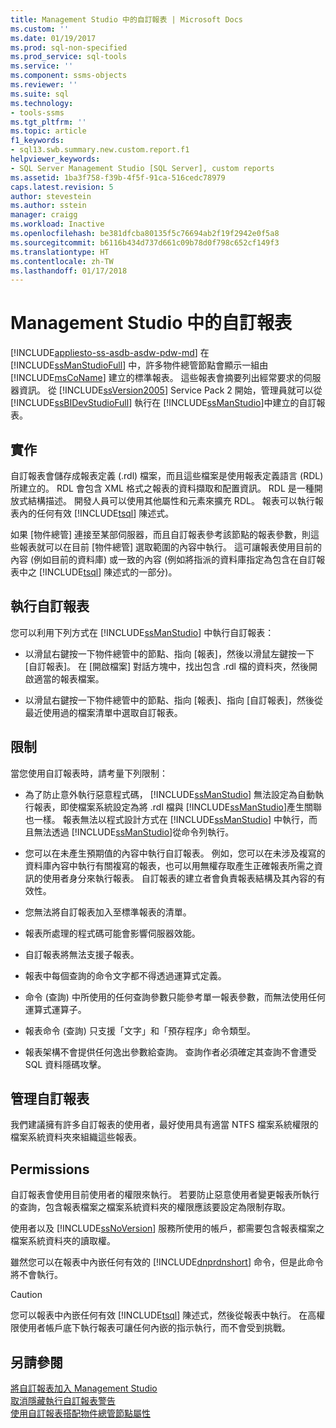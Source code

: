 ```yaml
---
title: Management Studio 中的自訂報表 | Microsoft Docs
ms.custom: ''
ms.date: 01/19/2017
ms.prod: sql-non-specified
ms.prod_service: sql-tools
ms.service: ''
ms.component: ssms-objects
ms.reviewer: ''
ms.suite: sql
ms.technology:
- tools-ssms
ms.tgt_pltfrm: ''
ms.topic: article
f1_keywords:
- sql13.swb.summary.new.custom.report.f1
helpviewer_keywords:
- SQL Server Management Studio [SQL Server], custom reports
ms.assetid: 1ba3f758-f39b-4f5f-91ca-516cedc78979
caps.latest.revision: 5
author: stevestein
ms.author: sstein
manager: craigg
ms.workload: Inactive
ms.openlocfilehash: be381dfcba80135f5c76694ab2f19f2942e0f5a8
ms.sourcegitcommit: b6116b434d737d661c09b78d0f798c652cf149f3
ms.translationtype: HT
ms.contentlocale: zh-TW
ms.lasthandoff: 01/17/2018
---
```

# <a name="custom-reports-in-management-studio"></a>Management Studio 中的自訂報表
[!INCLUDE[appliesto-ss-asdb-asdw-pdw-md](../../includes/appliesto-ss-asdb-asdw-pdw-md.md)] 在 [!INCLUDE[ssManStudioFull](../../includes/ssmanstudiofull_md.md)] 中，許多物件總管節點會顯示一組由 [!INCLUDE[msCoName](../../includes/msconame_md.md)] 建立的標準報表。 這些報表會摘要列出經常要求的伺服器資訊。 從 [!INCLUDE[ssVersion2005](../../includes/ssversion2005_md.md)] Service Pack 2 開始，管理員就可以從 [!INCLUDE[ssBIDevStudioFull](../../includes/ssbidevstudiofull_md.md)] 執行在 [!INCLUDE[ssManStudio](../../includes/ssmanstudio_md.md)]中建立的自訂報表。  
  
## <a name="implementation"></a>實作  
自訂報表會儲存成報表定義 (.rdl) 檔案，而且這些檔案是使用報表定義語言 (RDL) 所建立的。 RDL 會包含 XML 格式之報表的資料擷取和配置資訊。 RDL 是一種開放式結構描述。 開發人員可以使用其他屬性和元素來擴充 RDL。 報表可以執行報表內的任何有效 [!INCLUDE[tsql](../../includes/tsql_md.md)] 陳述式。  
  
如果 [物件總管] 連接至某部伺服器，而且自訂報表參考該節點的報表參數，則這些報表就可以在目前 [物件總管] 選取範圍的內容中執行。 這可讓報表使用目前的內容 (例如目前的資料庫) 或一致的內容 (例如將指派的資料庫指定為包含在自訂報表中之 [!INCLUDE[tsql](../../includes/tsql_md.md)] 陳述式的一部分)。  
  
## <a name="running-a-custom-report"></a>執行自訂報表  
您可以利用下列方式在 [!INCLUDE[ssManStudio](../../includes/ssmanstudio_md.md)] 中執行自訂報表：  
  
-   以滑鼠右鍵按一下物件總管中的節點、指向 [報表]，然後以滑鼠左鍵按一下 [自訂報表]。 在 [開啟檔案] 對話方塊中，找出包含 .rdl 檔的資料夾，然後開啟適當的報表檔案。  
  
-   以滑鼠右鍵按一下物件總管中的節點、指向 [報表]、指向 [自訂報表]，然後從最近使用過的檔案清單中選取自訂報表。  
  
## <a name="limitations"></a>限制  
當您使用自訂報表時，請考量下列限制：  
  
-   為了防止意外執行惡意程式碼， [!INCLUDE[ssManStudio](../../includes/ssmanstudio_md.md)] 無法設定為自動執行報表，即使檔案系統設定為將 .rdl 檔與 [!INCLUDE[ssManStudio](../../includes/ssmanstudio_md.md)]產生關聯也一樣。 報表無法以程式設計方式在 [!INCLUDE[ssManStudio](../../includes/ssmanstudio_md.md)] 中執行，而且無法透過 [!INCLUDE[ssManStudio](../../includes/ssmanstudio_md.md)]從命令列執行。  
  
-   您可以在未產生預期值的內容中執行自訂報表。 例如，您可以在未涉及複寫的資料庫內容中執行有關複寫的報表，也可以用無權存取產生正確報表所需之資訊的使用者身分來執行報表。 自訂報表的建立者會負責報表結構及其內容的有效性。  
  
-   您無法將自訂報表加入至標準報表的清單。  
  
-   報表所處理的程式碼可能會影響伺服器效能。  
  
-   自訂報表將無法支援子報表。  
  
-   報表中每個查詢的命令文字都不得透過運算式定義。  
  
-   命令 (查詢) 中所使用的任何查詢參數只能參考單一報表參數，而無法使用任何運算式運算子。  
  
-   報表命令 (查詢) 只支援「文字」和「預存程序」命令類型。  
  
-   報表架構不會提供任何逸出參數給查詢。 查詢作者必須確定其查詢不會遭受 SQL 資料隱碼攻擊。  
  
## <a name="managing-custom-reports"></a>管理自訂報表  
我們建議擁有許多自訂報表的使用者，最好使用具有適當 NTFS 檔案系統權限的檔案系統資料夾來組織這些報表。  
  
## <a name="permissions"></a>Permissions  
自訂報表會使用目前使用者的權限來執行。 若要防止惡意使用者變更報表所執行的查詢，包含報表檔案之檔案系統資料夾的權限應該要設定為限制存取。  
  
使用者以及 [!INCLUDE[ssNoVersion](../../includes/ssnoversion_md.md)] 服務所使用的帳戶，都需要包含報表檔案之檔案系統資料夾的讀取權。  
  
雖然您可以在報表中內嵌任何有效的 [!INCLUDE[dnprdnshort](../../includes/dnprdnshort_md.md)] 命令，但是此命令將不會執行。  
  
> [!CAUTION]  
> 您可以報表中內嵌任何有效 [!INCLUDE[tsql](../../includes/tsql_md.md)] 陳述式，然後從報表中執行。 在高權限使用者帳戶底下執行報表可讓任何內嵌的指示執行，而不會受到挑戰。  
  

  
## <a name="see-also"></a>另請參閱  
[將自訂報表加入 Management Studio](../../ssms/object/add-a-custom-report-to-management-studio.md)  
[取消隱藏執行自訂報表警告](../../ssms/object/unsuppress-run-custom-report-warnings.md)  
[使用自訂報表搭配物件總管節點屬性](../../ssms/object/use-custom-reports-with-object-explorer-node-properties.md)  
  
